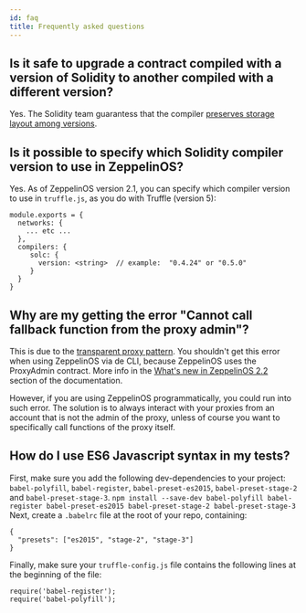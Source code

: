 ```yaml
---
id: faq
title: Frequently asked questions
---
```


## Is it safe to upgrade a contract compiled with a version of Solidity to another compiled with a different version?

Yes. The Solidity team guarantess that the compiler [preserves storage layout among versions](https://twitter.com/ethchris/status/1073692785176444928).

## Is it possible to specify which Solidity compiler version to use in ZeppelinOS?

Yes. As of ZeppelinOS version 2.1, you can specify which compiler version to use in `truffle.js`, as you do with Truffle (version 5):

```
module.exports = {
  networks: {
    ... etc ...
  },
  compilers: {
     solc: {
       version: <string>  // example:  "0.4.24" or "0.5.0"
     }
  }
}
```

## Why are my getting the error "Cannot call fallback function from the proxy admin"?

This is due to the [transparent proxy pattern](https://docs.zeppelinos.org/docs/pattern.html#transparent-proxies-and-function-clashes). You shouldn't get this error when using ZeppelinOS via de CLI, because ZeppelinOS uses the ProxyAdmin contract. More info in the [What's new in ZeppelinOS 2.2](https://docs.zeppelinos.org/docs/new_2.2.html) section of the documentation.

However, if you are using ZeppelinOS programmatically, you could run into such error. The solution is to always interact with your proxies from an account that is not the admin of the proxy, unless of course you want to specifically call functions of the proxy itself.

## How do I use ES6 Javascript syntax in my tests?

First, make sure you add the following dev-dependencies to your project: `babel-polyfill`, `babel-register`, `babel-preset-es2015`, `babel-preset-stage-2` and `babel-preset-stage-3`.
`npm install --save-dev babel-polyfill babel-register babel-preset-es2015 babel-preset-stage-2 babel-preset-stage-3`
Next, create a `.babelrc` file at the root of your repo, containing:

```
{
  "presets": ["es2015", "stage-2", "stage-3"]
}
```

Finally, make sure your `truffle-config.js` file contains the following lines at the beginning of the file:

```
require('babel-register');
require('babel-polyfill');
```
